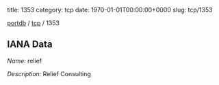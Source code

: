 title: 1353
category: tcp
date: 1970-01-01T00:00:00+0000
slug: tcp/1353

[portdb](/) / [tcp](/category/tcp.html) / 1353


## IANA Data

_Name:_ relief

_Description:_ Relief Consulting

